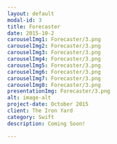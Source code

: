 ```yaml
---
layout: default
modal-id: 3
title: Forecaster
date: 2015-10-2
carouselImg1: Forecaster/3.png
carouselImg2: Forecaster/3.png
carouselImg3: Forecaster/3.png
carouselImg4: Forecaster/3.png
carouselImg5: Forecaster/3.png
carouselImg6: Forecaster/3.png
carouselImg7: Forecaster/3.png
carouselImg8: Forecaster/3.png
presentationImg: Forecaster/3.png
alt: image-alt
project-date: October 2015
client: The Iron Yard
category: Swift
description: Coming Soon!

---
```

